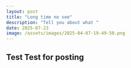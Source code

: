 ```yaml
---
layout: post
title: "Long time no see"
description: "Tell you about what "
date: 2025-07-23
image: /assets/images/2025-04-07-19-49-50.png
---
```


## Test Test for posting